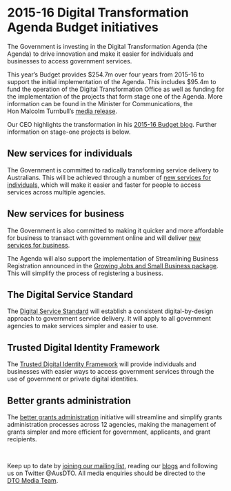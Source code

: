 2015-16 Digital Transformation Agenda Budget initiatives
========================================================

The Government is investing in the Digital Transformation Agenda (the Agenda) to drive innovation and make it easier for individuals and businesses to access government services.

This year’s Budget provides \$254.7m over four years from 2015-16 to support the initial implementation of the Agenda. This includes \$95.4m to fund the operation of the Digital Transformation Office as well as funding for the implementation of the projects that form stage one of the Agenda. More information can be found in the Minister for Communications, the Hon Malcolm Turnbull’s [media release](http://www.minister.communications.gov.au/malcolm_turnbull/news/investing_in_digital_transformation).

Our CEO highlights the transformation in his [2015-16 Budget blog](../news-media/blog/digital-transformation-agenda-2015-16-federal-budget.html). Further information on stage-one projects is below.  

New services for individuals
----------------------------

The Government is committed to radically transforming service delivery to Australians. This will be achieved through a number of [new services for individuals](946.html), which will make it easier and faster for people to access services across multiple agencies.

New services for business
-------------------------

The Government is also committed to making it quicker and more affordable for business to transact with government online and will deliver [new services for business](951.html).  

The Agenda will also support the implementation of Streamlining Business Registration announced in the [Growing Jobs and Small Business package](http://www.budget.gov.au/2015-16/content/glossy/sml_bus/html/sml_bus-04.htm). This will simplify the process of registering a business. 

The Digital Service Standard 
-----------------------------

The [Digital Service Standard](../standard/index.html) will establish a consistent digital-by-design approach to government service delivery. It will apply to all government agencies to make services simpler and easier to use.

Trusted Digital Identity Framework
----------------------------------

The [Trusted Digital Identity Framework](961.html) will provide individuals and businesses with easier ways to access government services through the use of government or private digital identities.

Better grants administration
----------------------------

The [better grants administration](956.html) initiative will streamline and simplify grants administration processes across 12 agencies, making the management of grants simpler and more efficient for government, applicants, and grant recipients.

 

Keep up to date by [joining our mailing list](http://govspace.us10.list-manage.com/subscribe?u=18f172213d32ca205c7e524bd&id=172d06cc83), reading our [blogs](../news-media/blog.1.html) and following us on Twitter @AusDTO. All media enquiries should be directed to the [DTO Media Team](mailto:DTOMedia@pmc.gov.au).

